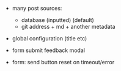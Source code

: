  - many post sources:
   - database (inputted) (default)
   - git address + md + another metadata

 - global configuration (title etc)

 - form submit feedback modal
 - form: send button reset on timeout/error
